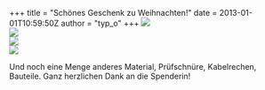 +++
title = "Schönes Geschenk zu Weihnachten!"
date = 2013-01-01T10:59:50Z
author = "typ_o"
+++
![](https://flipdot.org/blog/uploads/Weihnachtsfrau1.jpeg)  
![](https://flipdot.org/blog/uploads/Weihnachtsfrau2.jpeg)  
![](https://flipdot.org/blog/uploads/Weihnachtsfrau3.jpeg)  
![](https://flipdot.org/blog/uploads/Weihnachtsfrau4.jpeg)  
  
Und noch eine Menge anderes Material, Prüfschnüre, Kabelrechen,
Bauteile. Ganz herzlichen Dank an die Spenderin\!
